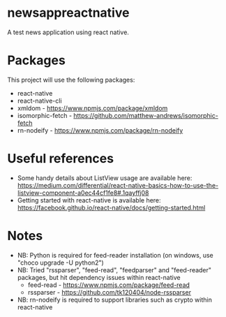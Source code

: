 # newsappreactnative
A test news application using react native.

# Packages
This project will use the following packages:
- react-native
- react-native-cli
- xmldom - https://www.npmjs.com/package/xmldom
- isomorphic-fetch - https://github.com/matthew-andrews/isomorphic-fetch
- rn-nodeify - https://www.npmjs.com/package/rn-nodeify

# Useful references
- Some handy details about ListView usage are available here: https://medium.com/differential/react-native-basics-how-to-use-the-listview-component-a0ec44cf1fe8#.1qayffj08
- Getting started with react-native is available here: https://facebook.github.io/react-native/docs/getting-started.html

# Notes
- NB: Python is required for feed-reader installation (on windows, use "choco upgrade -U python2")
- NB: Tried "rssparser", "feed-read", "feedparser" and "feed-reader" packages, but hit dependency issues within react-native
    - feed-read - https://www.npmjs.com/package/feed-read
    - rssparser - https://github.com/tk120404/node-rssparser
- NB: rn-nodeify is required to support libraries such as crypto within react-native

